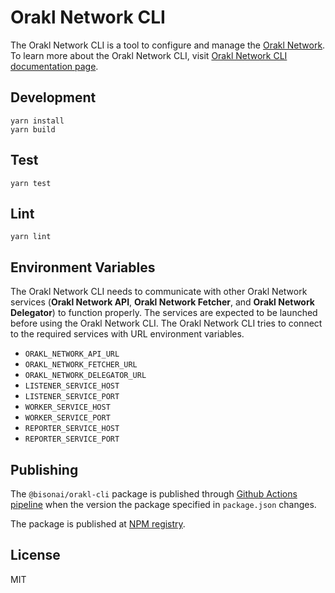 # Orakl Network CLI

The Orakl Network CLI is a tool to configure and manage the [Orakl Network](https://orakl.network).
To learn more about the Orakl Network CLI, visit [Orakl Network CLI documentation page](https://orakl-network.gitbook.io/docs/orakl-network-cli/introduction).

## Development

```shell
yarn install
yarn build
```

## Test

```shell
yarn test
```

## Lint

```shell
yarn lint
```

## Environment Variables

The Orakl Network CLI needs to communicate with other Orakl Network services (**Orakl Network API**, **Orakl Network Fetcher**, and **Orakl Network Delegator**) to function properly.
The services are expected to be launched before using the Orakl Network CLI.
The Orakl Network CLI tries to connect to the required services with URL environment variables.

- `ORAKL_NETWORK_API_URL`
- `ORAKL_NETWORK_FETCHER_URL`
- `ORAKL_NETWORK_DELEGATOR_URL`
- `LISTENER_SERVICE_HOST`
- `LISTENER_SERVICE_PORT`
- `WORKER_SERVICE_HOST`
- `WORKER_SERVICE_PORT`
- `REPORTER_SERVICE_HOST`
- `REPORTER_SERVICE_PORT`

## Publishing

The `@bisonai/orakl-cli` package is published through [Github Actions pipeline](https://github.com/Bisonai/orakl/blob/master/.github/workflows/cli.build+publish.yaml) when the version the package specified in `package.json` changes.

The package is published at [NPM registry](https://www.npmjs.com/package/@bisonai/orakl-cli).

## License

MIT
